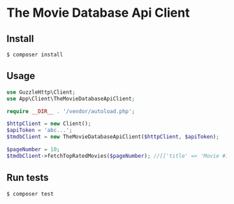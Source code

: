 # The Movie Database Api Client

## Install
```shell
$ composer install
```

## Usage

```php
use GuzzleHttp\Client;
use App\Client\TheMovieDatabaseApiClient;

require __DIR__ . '/vendor/autoload.php';

$httpClient = new Client();
$apiToken = 'abc...';
$tmdbClient = new TheMovieDatabaseApiClient($httpClient, $apiToken);

$pageNumber = 10;
$tmdbClient->fetchTopRatedMovies($pageNumber); //[['title' => 'Movie #1', ...], ['title' => 'Movie #2', ...]]
```

## Run tests
```shell
$ composer test
```
